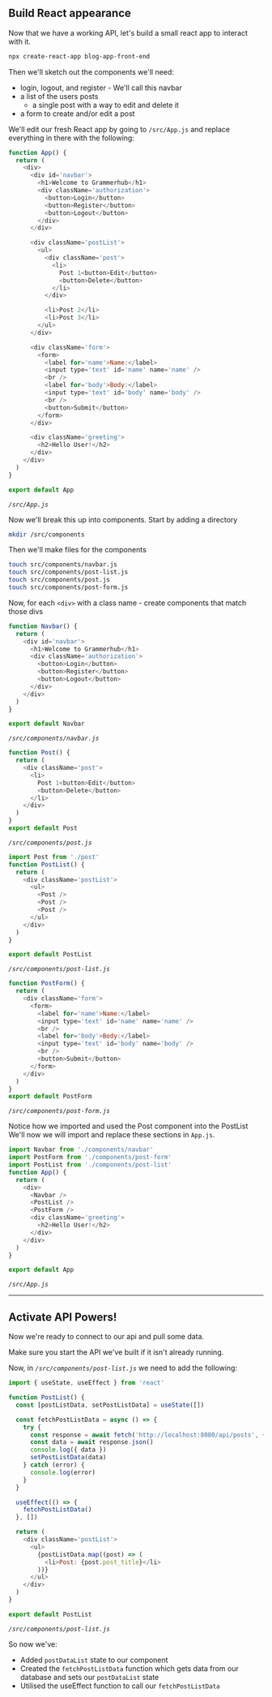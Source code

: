 ## Build React appearance

Now that we have a working API, let's build a small react app to interact with it.

```bash
npx create-react-app blog-app-front-end
```

Then we'll sketch out the components we'll need:

- login, logout, and register - We'll call this navbar
- a list of the users posts
  - a single post with a way to edit and delete it
- a form to create and/or edit a post

We'll edit our fresh React app by going to `/src/App.js` and replace everything in there with the following:

```javascript
function App() {
  return (
    <div>
      <div id='navbar'>
        <h1>Welcome to Grammerhub</h1>
        <div className='authorization'>
          <button>Login</button>
          <button>Register</button>
          <button>Logout</button>
        </div>
      </div>

      <div className='postList'>
        <ul>
          <div className='post'>
            <li>
              Post 1<button>Edit</button>
              <button>Delete</button>
            </li>
          </div>

          <li>Post 2</li>
          <li>Post 3</li>
        </ul>
      </div>

      <div className='form'>
        <form>
          <label for='name'>Name:</label>
          <input type='text' id='name' name='name' />
          <br />
          <label for='body'>Body:</label>
          <input type='text' id='body' name='body' />
          <br />
          <button>Submit</button>
        </form>
      </div>

      <div className='greeting'>
        <h2>Hello User!</h2>
      </div>
    </div>
  )
}

export default App
```

_`/src/App.js`_

Now we'll break this up into components.
Start by adding a directory

```bash
mkdir /src/components
```

Then we'll make files for the components

```bash
touch src/components/navbar.js
touch src/components/post-list.js
touch src/components/post.js
touch src/components/post-form.js
```

Now, for each `<div>` with a class name - create components that match those divs

```javascript
function Navbar() {
  return (
    <div id='navbar'>
      <h1>Welcome to Grammerhub</h1>
      <div className='authorization'>
        <button>Login</button>
        <button>Register</button>
        <button>Logout</button>
      </div>
    </div>
  )
}

export default Navbar
```

_`/src/components/navbar.js`_

```javascript
function Post() {
  return (
    <div className='post'>
      <li>
        Post 1<button>Edit</button>
        <button>Delete</button>
      </li>
    </div>
  )
}
export default Post
```

_`/src/components/post.js`_

```javascript
import Post from './post'
function PostList() {
  return (
    <div className='postList'>
      <ul>
        <Post />
        <Post />
        <Post />
      </ul>
    </div>
  )
}

export default PostList
```

_`/src/components/post-list.js`_

```javascript
function PostForm() {
  return (
    <div className='form'>
      <form>
        <label for='name'>Name:</label>
        <input type='text' id='name' name='name' />
        <br />
        <label for='body'>Body:</label>
        <input type='text' id='body' name='body' />
        <br />
        <button>Submit</button>
      </form>
    </div>
  )
}
export default PostForm
```

_`/src/components/post-form.js`_

Notice how we imported and used the Post component into the PostList
We'll now we will import and replace these sections in `App.js`.

```javascript
import Navbar from './components/navbar'
import PostForm from './components/post-form'
import PostList from './components/post-list'
function App() {
  return (
    <div>
      <Navbar />
      <PostList />
      <PostForm />
      <div className='greeting'>
        <h2>Hello User!</h2>
      </div>
    </div>
  )
}

export default App
```

_`/src/App.js`_

---

## Activate API Powers!

Now we're ready to connect to our api and pull some data.

Make sure you start the API we've built if it isn't already running.

Now, in _`/src/components/post-list.js`_ we need to add the following:

```javascript
import { useState, useEffect } from 'react'

function PostList() {
  const [postListData, setPostListData] = useState([])

  const fetchPostListData = async () => {
    try {
      const response = await fetch('http://localhost:8080/api/posts', { mode: 'cors' })
      const data = await response.json()
      console.log({ data })
      setPostListData(data)
    } catch (error) {
      console.log(error)
    }
  }

  useEffect(() => {
    fetchPostListData()
  }, [])

  return (
    <div className='postList'>
      <ul>
        {postListData.map((post) => (
          <li>Post: {post.post_title}</li>
        ))}
      </ul>
    </div>
  )
}

export default PostList
```

_`/src/components/post-list.js`_

So now we've:

- Added `postDataList` state to our component
- Created the `fetchPostListData` function which gets data from our database and sets our `postDataList` state
- Utilised the useEffect function to call our `fetchPostListData`
